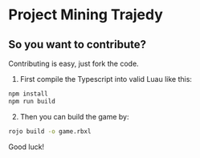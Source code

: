 # Project Mining Trajedy

## So you want to contribute?

Contributing is easy, just fork the code.

1. First compile the Typescript into valid Luau like this:
```sh
npm install
npm run build
```

2. Then you can build the game by:
```sh
rojo build -o game.rbxl
```

Good luck!
